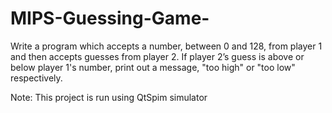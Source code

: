 # MIPS-Guessing-Game-

Write a program which accepts a number, between 0 and 128, from player 1 and then accepts guesses from player 2. If player 2’s guess is above or below player 1's number, print out a message, "too high" or "too low" respectively.   


Note: This project is run using QtSpim simulator
